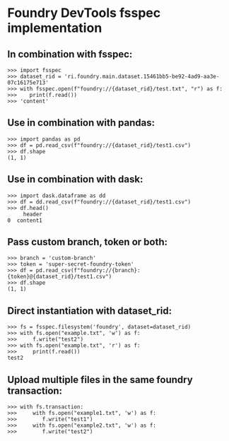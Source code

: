 # Foundry DevTools fsspec implementation

## In combination with fsspec:

```pycon
>>> import fsspec
>>> dataset_rid = 'ri.foundry.main.dataset.15461bb5-be92-4ad9-aa3e-07c16175e713'
>>> with fsspec.open(f"foundry://{dataset_rid}/test.txt", "r") as f:
>>>    print(f.read())
>>> 'content'
```

## Use in combination with pandas:

```pycon
>>> import pandas as pd
>>> df = pd.read_csv(f"foundry://{dataset_rid}/test1.csv")
>>> df.shape
(1, 1)
```

## Use in combination with dask:

```pycon
>>> import dask.dataframe as dd
>>> df = dd.read_csv(f"foundry://{dataset_rid}/test1.csv")
>>> df.head()
     header
0  content1
```

## Pass custom branch, token or both:

```pycon
>>> branch = 'custom-branch'
>>> token = 'super-secret-foundry-token'
>>> df = pd.read_csv(f"foundry://{branch}:{token}@{dataset_rid}/test1.csv")
>>> df.shape
(1, 1)
```

## Direct instantiation with dataset_rid:

```pycon
>>> fs = fsspec.filesystem('foundry', dataset=dataset_rid)
>>> with fs.open("example.txt", 'w') as f:
>>>     f.write("test2")
>>> with fs.open("example.txt", 'r') as f:
>>>     print(f.read())
test2
```

## Upload multiple files in the same foundry transaction:

```pycon
>>> with fs.transaction:
>>>     with fs.open("example1.txt", 'w') as f:
>>>        f.write("test1")
>>>     with fs.open("example2.txt", 'w') as f:
>>>        f.write("test2")
```
